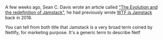A few weeks ago, Sean C. Davis wrote an article called ["The Evolution and the redefinition of Jamstack"](https://www.seancdavis.com/blog/jamstack-evolution-and-redefinition/), he had previously wrote [WTF is Jamstack](https://www.seancdavis.com/blog/wtf-is-jamstack/) back in 2018.

You can tell from both title that Jamstack is a very broad term coined by Netlify, for marketing purpose. It's a generic term to describe Netf
